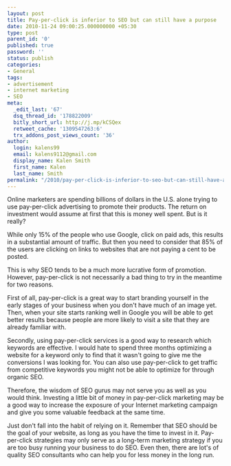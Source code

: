 ```yaml
---
layout: post
title: Pay-per-click is inferior to SEO but can still have a purpose
date: 2010-11-24 09:00:25.000000000 +05:30
type: post
parent_id: '0'
published: true
password: ''
status: publish
categories:
- General
tags:
- advertisement
- internet marketing
- SEO
meta:
  _edit_last: '67'
  dsq_thread_id: '178822009'
  bitly_short_url: http://j.mp/kCSQex
  retweet_cache: '1309547263:6'
  trx_addons_post_views_count: '36'
author:
  login: kalens99
  email: kalens9112@gmail.com
  display_name: Kalen Smith
  first_name: Kalen
  last_name: Smith
permalink: "/2010/pay-per-click-is-inferior-to-seo-but-can-still-have-a-purpose/"
---
```

<p>Online marketers are spending billions of dollars in the U.S. alone trying to use pay-per-click advertising to promote their products. The return on investment would assume at first that this is money well spent. But is it really?</p>
<p>While only 15% of the people who use Google, click on paid ads, this results in a substantial amount of traffic.  But then you need to consider that 85% of the users are clicking on links to websites that are not paying a cent to be posted.</p>
<p>This is why SEO tends to be a much more lucrative form of promotion. However, pay-per-click is not necessarily a bad thing to try in the meantime for two reasons. </p>
<p><!--more--></p>
<p>First of all, pay-per-click is a great way to start branding yourself in the early stages of your business when you don't have much of an image yet. Then, when your site starts ranking well in Google you will be able to get better results because people are more likely to visit a site that they are already familiar with.</p>
<p>Secondly, using pay-per-click services is a good way to research which keywords are effective. I would hate to spend three months optimizing a website for a keyword only to find that it wasn't going to give me the conversions I was looking for. You can also use pay-per-click to get traffic from competitive keywords you might not be able to optimize for through organic SEO.</p>
<p>Therefore, the wisdom of SEO gurus may not serve you as well as you would think. Investing a little bit of money in pay-per-click marketing may be a good way to increase the exposure of your Internet marketing campaign and give you some valuable feedback at the same time.</p>
<p>Just don't fall into the habit of relying on it. Remember that SEO should be the goal of your website, as long as you have the time to invest in it. Pay-per-click strategies may only serve as a long-term marketing strategy if you are too busy running your business to do SEO. Even then, there are lot's of quality SEO consultants who can help you for less money in the long run.</p>
